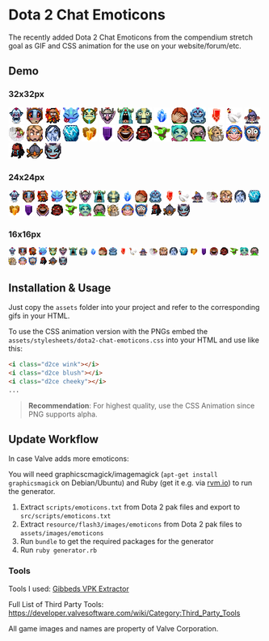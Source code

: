 Dota 2 Chat Emoticons
====================

The recently added Dota 2 Chat Emoticons from the compendium stretch goal as GIF and CSS animation for the use on your website/forum/etc.

## Demo

### 32x32px

![:aaaah:](assets/images/aaaah.gif)
![:blush:](assets/images/blush.gif)
![:burn:](assets/images/burn.gif)
![:cheeky:](assets/images/cheeky.gif)
![:cool:](assets/images/cool.gif)
![:crazy:](assets/images/crazy.gif)
![:cry:](assets/images/cry.gif)
![:disapprove:](assets/images/disapprove.gif)
![:doubledamage:](assets/images/doubledamage.gif)
![:facepalm:](assets/images/facepalm.gif)
![:happytears:](assets/images/happytears.gif)
![:haste:](assets/images/haste.gif)
![:hex:](assets/images/hex.gif)
![:hide:](assets/images/hide.gif)
![:highfive:](assets/images/highfive.gif)
![:huh:](assets/images/huh.gif)
![:hush:](assets/images/hush.gif)
![:iceburn:](assets/images/iceburn.gif)
![:illusion:](assets/images/illusion.gif)
![:invisibility:](assets/images/invisibility.gif)
![:laugh:](assets/images/laugh.gif)
![:rage:](assets/images/rage.gif)
![:regeneration:](assets/images/regeneration.gif)
![:sad:](assets/images/sad.gif)
![:sick:](assets/images/sick.gif)
![:sleeping:](assets/images/sleeping.gif)
![:smile:](assets/images/smile.gif)
![:surprise:](assets/images/surprise.gif)
![:tears:](assets/images/tears.gif)
![:techies:](assets/images/techies.gif)
![:wink:](assets/images/wink.gif)

### 24x24px

![:aaaah:](assets/images/aaaah-24.gif)
![:blush:](assets/images/blush-24.gif)
![:burn:](assets/images/burn-24.gif)
![:cheeky:](assets/images/cheeky-24.gif)
![:cool:](assets/images/cool-24.gif)
![:crazy:](assets/images/crazy-24.gif)
![:cry:](assets/images/cry-24.gif)
![:disapprove:](assets/images/disapprove-24.gif)
![:doubledamage:](assets/images/doubledamage-24.gif)
![:facepalm:](assets/images/facepalm-24.gif)
![:happytears:](assets/images/happytears-24.gif)
![:haste:](assets/images/haste-24.gif)
![:hex:](assets/images/hex-24.gif)
![:hide:](assets/images/hide-24.gif)
![:highfive:](assets/images/highfive-24.gif)
![:huh:](assets/images/huh-24.gif)
![:hush:](assets/images/hush-24.gif)
![:iceburn:](assets/images/iceburn-24.gif)
![:illusion:](assets/images/illusion-24.gif)
![:invisibility:](assets/images/invisibility-24.gif)
![:laugh:](assets/images/laugh-24.gif)
![:rage:](assets/images/rage-24.gif)
![:regeneration:](assets/images/regeneration-24.gif)
![:sad:](assets/images/sad-24.gif)
![:sick:](assets/images/sick-24.gif)
![:sleeping:](assets/images/sleeping-24.gif)
![:smile:](assets/images/smile-24.gif)
![:surprise:](assets/images/surprise-24.gif)
![:tears:](assets/images/tears-24.gif)
![:techies:](assets/images/techies-24.gif)
![:wink:](assets/images/wink-24.gif)

### 16x16px

![:aaaah:](assets/images/aaaah-16.gif)
![:blush:](assets/images/blush-16.gif)
![:burn:](assets/images/burn-16.gif)
![:cheeky:](assets/images/cheeky-16.gif)
![:cool:](assets/images/cool-16.gif)
![:crazy:](assets/images/crazy-16.gif)
![:cry:](assets/images/cry-16.gif)
![:disapprove:](assets/images/disapprove-16.gif)
![:doubledamage:](assets/images/doubledamage-16.gif)
![:facepalm:](assets/images/facepalm-16.gif)
![:happytears:](assets/images/happytears-16.gif)
![:haste:](assets/images/haste-16.gif)
![:hex:](assets/images/hex-16.gif)
![:hide:](assets/images/hide-16.gif)
![:highfive:](assets/images/highfive-16.gif)
![:huh:](assets/images/huh-16.gif)
![:hush:](assets/images/hush-16.gif)
![:iceburn:](assets/images/iceburn-16.gif)
![:illusion:](assets/images/illusion-16.gif)
![:invisibility:](assets/images/invisibility-16.gif)
![:laugh:](assets/images/laugh-16.gif)
![:rage:](assets/images/rage-16.gif)
![:regeneration:](assets/images/regeneration-16.gif)
![:sad:](assets/images/sad-16.gif)
![:sick:](assets/images/sick-16.gif)
![:sleeping:](assets/images/sleeping-16.gif)
![:smile:](assets/images/smile-16.gif)
![:surprise:](assets/images/surprise-16.gif)
![:tears:](assets/images/tears-16.gif)
![:techies:](assets/images/techies-16.gif)
![:wink:](assets/images/wink-16.gif)

## Installation & Usage

Just copy the `assets` folder into your project and refer to the corresponding gifs in your HTML.

To use the CSS animation version with the PNGs embed the `assets/stylesheets/dota2-chat-emoticons.css` into your HTML and use like this:

```html
<i class="d2ce wink"></i>
<i class="d2ce blush"></i>
<i class="d2ce cheeky"></i>
...
```

> **Recommendation**: For highest quality, use the CSS Animation since PNG supports alpha.

## Update Workflow

In case Valve adds more emoticons:

You will need graphicscmagick/imagemagick (`apt-get install graphicsmagick` on Debian/Ubuntu) and Ruby (get it e.g. via [rvm.io](http://rvm.io)) to run the generator.

1. Extract `scripts/emoticons.txt` from Dota 2 pak files and export to `src/scripts/emoticons.txt`
3. Extract `resource/flash3/images/emoticons` from Dota 2 pak files to `assets/images/emoticons`
4. Run `bundle` to get the required packages for the generator
5. Run `ruby generator.rb`

### Tools

Tools I used: [Gibbeds VPK Extractor](https://developer.valvesoftware.com/wiki/Gibbeds_VPK_Extractor)

Full List of Third Party Tools: https://developer.valvesoftware.com/wiki/Category:Third_Party_Tools

All game images and names are property of Valve Corporation.
